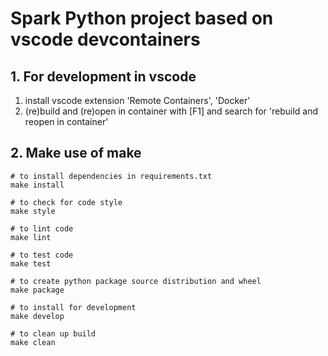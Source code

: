 # Spark Python project based on vscode devcontainers

## 1. For development in vscode 

1. install vscode extension 'Remote Containers', 'Docker'
2. (re)build and (re)open in container with [F1] and search for 'rebuild and reopen in container'


## 2. Make use of make
``` 
# to install dependencies in requirements.txt
make install

# to check for code style
make style

# to lint code
make lint

# to test code
make test

# to create python package source distribution and wheel
make package

# to install for development
make develop

# to clean up build
make clean
```